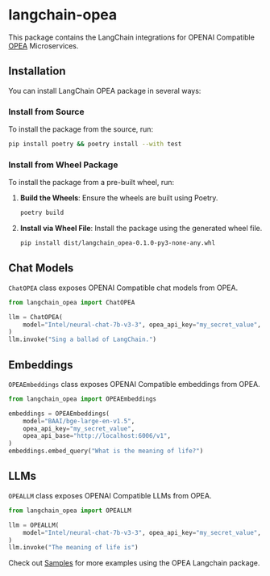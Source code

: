 # langchain-opea

This package contains the LangChain integrations for OPENAI Compatible [OPEA](https://opea.dev/) Microservices.

## Installation

You can install LangChain OPEA package in several ways:

### Install from Source

To install the package from the source, run:

```bash
pip install poetry && poetry install --with test
```

### Install from Wheel Package

To install the package from a pre-built wheel, run:

1. **Build the Wheels**: Ensure the wheels are built using Poetry.
   ```bash
   poetry build
   ```
   
2. **Install via Wheel File**: Install the package using the generated wheel file.
   ```bash
   pip install dist/langchain_opea-0.1.0-py3-none-any.whl
   ```

## Chat Models

`ChatOPEA` class exposes OPENAI Compatible chat models from OPEA.

```python
from langchain_opea import ChatOPEA

llm = ChatOPEA(
    model="Intel/neural-chat-7b-v3-3", opea_api_key="my_secret_value", opea_api_base="http://localhost:9009/v1"
)
llm.invoke("Sing a ballad of LangChain.")
```

## Embeddings

`OPEAEmbeddings` class exposes OPENAI Compatible embeddings from OPEA.

```python
from langchain_opea import OPEAEmbeddings

embeddings = OPEAEmbeddings(
    model="BAAI/bge-large-en-v1.5",
    opea_api_key="my_secret_value",
    opea_api_base="http://localhost:6006/v1",
)
embeddings.embed_query("What is the meaning of life?")
```

## LLMs

`OPEALLM` class exposes OPENAI Compatible LLMs from OPEA.

```python
from langchain_opea import OPEALLM

llm = OPEALLM(
    model="Intel/neural-chat-7b-v3-3", opea_api_key="my_secret_value", opea_api_base="http://localhost:9009/v1"
)
llm.invoke("The meaning of life is")
```

Check out [Samples](./samples/README.md) for more examples using the OPEA Langchain package.
